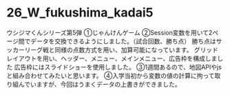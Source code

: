 # 26_W_fukushima_kadai5
ウシジマくんシリーズ第5弾
①じゃんけんゲーム
②Session変数を用いて2ページ間でデータを交換できるようにしました。（試合回数、勝ち点）
勝ち点はサッカーリーグ戦と同様の点数方式を用い、加算可能になっています。
グリッドレイアウトを用い、ヘッダー、メニュー、メインメニュー、広告枠を構成しました
広告枠にはスライドショーを使用しました。
③1週間あるので、地図APIやjsと組み合わせてみたいと思います。
④入学当初から変数の値の計算に拘って取り組んでいますが、今回はうまくデータの上書きができました。
